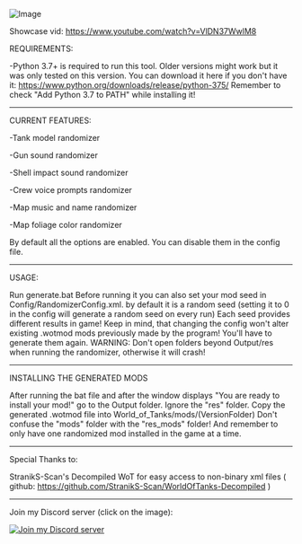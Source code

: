 ![Image](https://i.ytimg.com/vi/VlDN37WwlM8/hqdefault.jpg?sqp=-oaymwEjCPYBEIoBSFryq4qpAxUIARUAAAAAGAElAADIQj0AgKJDeAE=&rs=AOn4CLDOU1TBWtiAkp5zk0aFH--nWiT9eg)

Showcase vid: https://www.youtube.com/watch?v=VlDN37WwlM8

REQUIREMENTS:

-Python 3.7+ is required to run this tool. Older versions might work but it was only tested on this version.
You can download it here if you don't have it: https://www.python.org/downloads/release/python-375/
Remember to check "Add Python 3.7 to PATH" while installing it!
________________________________________________________________________________________________________________________________________

CURRENT FEATURES:

-Tank model randomizer

-Gun sound randomizer

-Shell impact sound randomizer

-Crew voice prompts randomizer

-Map music and name randomizer

-Map foliage color randomizer

By default all the options are enabled. You can disable them in the config file.
________________________________________________________________________________________________________________________________________

USAGE:

Run generate.bat
Before running it you can also set your mod seed in Config/RandomizerConfig.xml. by default it is a random seed (setting it to 0 in the config will generate a random seed on every run)
Each seed provides different results in game!
Keep in mind, that changing the config won't alter existing .wotmod mods previously made by the program! You'll have to generate them again.
WARNING: Don't open folders beyond Output/res when running the randomizer, otherwise it will crash!
________________________________________________________________________________________________________________________________________

INSTALLING THE GENERATED MODS

After running the bat file and after the window displays "You are ready to install your mod!" go to the Output folder. Ignore the "res" folder. Copy the generated .wotmod file into World_of_Tanks/mods/(VersionFolder)
Don't confuse the "mods" folder with the "res_mods" folder!
And remember to only have one randomized mod installed in the game at a time.
________________________________________________________________________________________________________________________________________

Special Thanks to:

StranikS-Scan's Decompiled WoT for easy access to non-binary xml files ( github: https://github.com/StranikS-Scan/WorldOfTanks-Decompiled )
________________________________________________________________________________________________________________________________________

Join my Discord server (click on the image):

[![Join my Discord server](https://i.imgur.com/yGopMl8.png)](https://discord.gg/bnkB4tr)

